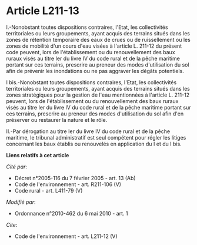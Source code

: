 # Article L211-13

I.-Nonobstant toutes dispositions contraires, l'Etat, les collectivités territoriales ou leurs groupements, ayant acquis des
terrains situés dans les zones de rétention temporaire des eaux de crues ou de ruissellement ou les zones de mobilité d'un
cours d'eau visées à l'article L. 211-12 du présent code peuvent, lors de l'établissement ou du renouvellement des baux
ruraux visés au titre Ier du livre IV du code rural et de la pêche maritime portant sur ces terrains, prescrire au preneur
des modes d'utilisation du sol afin de prévenir les inondations ou ne pas aggraver les dégâts potentiels. 

I bis.-Nonobstant toutes dispositions contraires, l'Etat, les collectivités territoriales ou leurs groupements, ayant acquis
des terrains situés dans les zones stratégiques pour la gestion de l'eau mentionnées à l'article L. 211-12 peuvent, lors de
l'établissement ou du renouvellement des baux ruraux visés au titre Ier du livre IV du code rural et de la pêche maritime
portant sur ces terrains, prescrire au preneur des modes d'utilisation du sol afin d'en préserver ou restaurer la nature et
le rôle. 

II.-Par dérogation au titre Ier du livre IV du code rural et de la pêche maritime, le tribunal administratif est seul
compétent pour régler les litiges concernant les baux établis ou renouvelés en application du I et du I bis.

**Liens relatifs à cet article**

_Cité par_:

  - Décret n°2005-116 du 7 février 2005 - art. 13 (Ab)
  - Code de l'environnement - art. R211-106 (V)
  - Code rural - art. L411-79 (V)

_Modifié par_:

  - Ordonnance n°2010-462 du 6 mai 2010 - art. 1

_Cite_:

  - Code de l'environnement - art. L211-12 (V)

